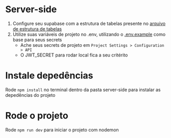 # Server-side

1. Configure seu supabase com a estrutura de tabelas presente no [arquivo de estrutura de tabelas](./db_config/table_structure_dump.sql)
2. Utilize suas variáveis de projeto no .env, utilizando o [.env.example](./.env.example) como base para seus secrets
    * Ache seus secrets de projeto em `Project Settings > Configuration > API`
    * O JWT_SECRET para rodar local fica a seu critérito

# Instale depedências

Rode `npm install` no terminal dentro da pasta server-side para instalar as depedências do projeto

# Rode o projeto

Rode `npm run dev` para iniciar o projeto com nodemon
